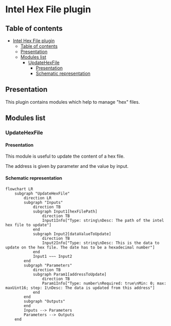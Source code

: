 <!--
SPDX-FileCopyrightText: 2024 Benoit Rolandeau <benoit.rolandeau@allcircuits.com>

SPDX-License-Identifier: LicenseRef-ALLCircuits-ACT-1.1
-->

# Intel Hex File plugin

## Table of contents

- [Intel Hex File plugin](#intel-hex-file-plugin)
  - [Table of contents](#table-of-contents)
  - [Presentation](#presentation)
  - [Modules list](#modules-list)
    - [UpdateHexFile](#updatehexfile)
      - [Presentation](#presentation-1)
      - [Schematic representation](#schematic-representation)

## Presentation

This plugin contains modules which help to manage "hex" files.

## Modules list

### UpdateHexFile

#### Presentation

This module is useful to update the content of a hex file.

The address is given by parameter and the value by input.

#### Schematic representation

```mermaid
flowchart LR
    subgraph "UpdateHexFile"
        direction LR
        subgraph "Inputs"
            direction TB
            subgraph Input1[hexFilePath]
                direction TB
                Input1Info["Type: string\nDesc: The path of the intel hex file to update"]
            end
            subgraph Input2[dataValueToUpdate]
                direction TB
                Input2Info["Type: string\nDesc: This is the data to update on the hex file. The date has to be a hexadecimal number"]
            end
            Input1 ~~~ Input2
        end
        subgraph "Parameters"
            direction TB
            subgraph Param1[addressToUpdate]
                direction TB
                Param1Info["Type: number\nRequired: true\nMin: 0; max: maxUint16; step: 1\nDesc: The data is updated from this address"]
            end
        end
        subgraph "Outputs"
        end
        Inputs --> Parameters
        Parameters --> Outputs
    end
```
